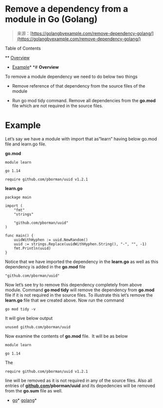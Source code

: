 <!--yml
category: 未分类
date: 2024-10-13 06:30:12
-->

# Remove a dependency from a module in Go (Golang)

> 来源：[https://golangbyexample.com/remove-dependency-golang/](https://golangbyexample.com/remove-dependency-golang/)

Table of Contents

 **   [Overview](#Overview "Overview")
*   [Example](#Example "Example")*  *# **Overview**

To remove a module dependency we need to do below two things

*   Remove reference of that dependency from the source files of the module

*   Run go mod tidy command. Remove all dependencies from the **go.mod** file which are not required in the source files.

# **Example**

Let’s say we have a module with import that as”learn” having below go.mod file and learn.go file.

**go.mod**

```
module learn

go 1.14

require github.com/pborman/uuid v1.2.1
```

**learn.go**

```
package main

import (
	"fmt"
	"strings"

	"github.com/pborman/uuid"
)

func main() {
	uuidWithHyphen := uuid.NewRandom()
	uuid := strings.Replace(uuidWithHyphen.String(), "-", "", -1)
	fmt.Println(uuid)
}
```

Notice that we have imported the dependency in the **learn.go** as well as this dependency is added in the **go.mod** file

```
"github.com/pborman/uuid"
```

Now let’s see try to remove this dependency completely from above module. Command **go mod tidy** will remove the dependency from **go.mod** file if it is not required in the source files. To illustrate this let’s remove the **learn.go** file that we created above. Now run the command

```
go mod tidy -v
```

It will give below output

```
unused github.com/pborman/uuid
```

Now examine the contents of **go.mod** file.  It will be as below

```
module learn

go 1.14
```

The

```
require github.com/pborman/uuid v1.2.1
```

line will be removed as it is not required in any of the source files. Also all entries of **[github.com](http://github.com)/pborman/uuid** and its depedencies will be removed from the **go.sum** file as well.

*   [go](https://golangbyexample.com/tag/go/)*   [golang](https://golangbyexample.com/tag/golang/)*